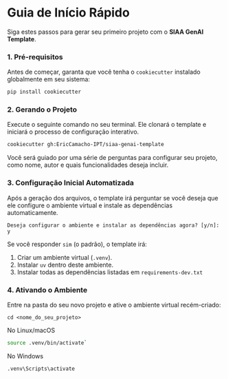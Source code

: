 # Guia de Início Rápido

Siga estes passos para gerar seu primeiro projeto com o **SIAA GenAI Template**.

### 1. Pré-requisitos

Antes de começar, garanta que você tenha o `cookiecutter` instalado globalmente em seu sistema:

```bash
pip install cookiecutter
```

### 2. Gerando o Projeto

Execute o seguinte comando no seu terminal. Ele clonará o template e iniciará o processo de configuração interativo.

```bash
cookiecutter gh:EricCamacho-IPT/siaa-genai-template
```

Você será guiado por uma série de perguntas para configurar seu projeto, como nome, autor e quais funcionalidades deseja incluir.

### 3. Configuração Inicial Automatizada

Após a geração dos arquivos, o template irá perguntar se você deseja que ele configure o ambiente virtual e instale as dependências automaticamente.

`Deseja configurar o ambiente e instalar as dependências agora? [y/n]: y`

Se você responder `sim` (o padrão), o template irá:

1. Criar um ambiente virtual (`.venv`).
2. Instalar `uv` dentro deste ambiente.
3. Instalar todas as dependências listadas em `requirements-dev.txt`

### 4. Ativando o Ambiente

Entre na pasta do seu novo projeto e ative o ambiente virtual recém-criado:

`cd <nome_do_seu_projeto>`

No Linux/macOS

```bash
source .venv/bin/activate`
```

No Windows

```bash
.venv\Scripts\activate
```